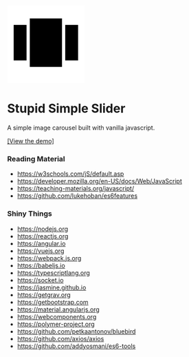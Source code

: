 ![](assets/apple-touch-icon.png)

# Stupid Simple Slider

A simple image carousel built with vanilla javascript.

[[View the demo]](https://jabes.github.io/sss/)

### Reading Material

- https://w3schools.com/jS/default.asp
- https://developer.mozilla.org/en-US/docs/Web/JavaScript
- https://teaching-materials.org/javascript/
- https://github.com/lukehoban/es6features

### Shiny Things

- https://nodejs.org
- https://reactjs.org
- https://angular.io
- https://vuejs.org
- https://webpack.js.org
- https://babeljs.io
- https://typescriptlang.org
- https://socket.io
- https://jasmine.github.io
- https://getgrav.org
- https://getbootstrap.com
- https://material.angularjs.org
- https://webcomponents.org
- https://polymer-project.org
- https://github.com/petkaantonov/bluebird
- https://github.com/axios/axios
- https://github.com/addyosmani/es6-tools
